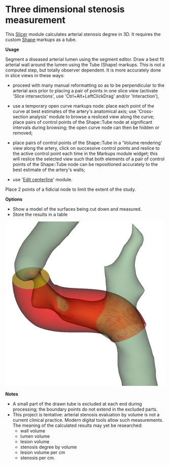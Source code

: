 # Three dimensional stenosis measurement

This [Slicer](https://www.slicer.org/) module calculates arterial stenosis degree in 3D. It requires the custom [Shape](https://github.com/chir-set/ExtraMarkups/) markups as a tube.

**Usage**

Segment a diseased arterial lumen using the segment editor. Draw a best fit arterial wall around the lumen using the Tube (Shape) markups. This is not a computed step, but totally observer dependent. It is more accurately done in slice views in these ways:

 - proceed with many manual reformatting so as to be perpendicular to the arterial axis prior to placing a pair of points in one slice view (activate 'Slice intersections', use 'Ctrl+Alt+LeftClickDrag' and/or 'Interaction'),
 
 - use a temporary open curve markups node: place each point of the curve at best estimates of the artery's anatomical axis; use 'Cross-section analysis' module to browse a resliced view along the curve; place pairs of control points of the Shape::Tube node at significant intervals during browsing; the open curve node can then be hidden or removed;
 
 - place pairs of control points of the Shape::Tube in a 'Volume rendering' view along the artery, click on successive control points and reslice to the active control point each time in the Markups module widget; this will reslice the selected view such that both elements of a pair of control points of the Shape::Tube node can be repositioned accurately to the best estimate of the artery's walls;

 - use '[Edit centerline](https://github.com/vmtk/SlicerExtension-VMTK/blob/master/Docs/EditCenterline.md)' module.

Place 2 points of a fidicial node to limit the extent of the study.

**Options**

 - Show a model of the surfaces being cut down and measured.
 - Store the results in a table


![Usage](StenosisMeasurement3D_0.png)

**Notes**

 - A small part of the drawn tube is excluded at each end during processing; the boundary points do not extend in the excluded parts.
 - This project is tentative: arterial stenosis evaluation by volume is not a current clinical practice. Modern digital tools allow such measurements. The meaning of the calculated results may yet be researched:
     - wall volume
     - lumen volume
     - lesion volume
     - stenosis degree by volume
     - lesion volume per cm
     - stenosis per cm.
